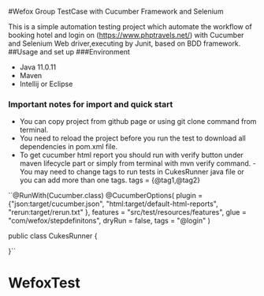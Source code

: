 #Wefox Group TestCase with Cucumber Framework and Selenium

This is a simple automation testing project which automate the workflow of booking hotel and login on 
(https://www.phptravels.net/) with
Cucumber and Selenium Web driver,executing by Junit, based on BDD framework.
##Usage and set up
###Environment
- Java 11.0.11
- Maven
- Intellij or Eclipse

### Important notes for import and quick start
- You can copy project from github page or using git clone command from terminal.
- You  need to reload the project  before you run the test to download all dependencies
in pom.xml file.
- To get cucumber html report you should run with verify button under maven lifecycle part or simply
from terminal with mvn verify command. 
-You may  need to change tags to run tests in CukesRunner java file or you can add more than one tags.
 tags = {@tag1,@tag2}
  
``@RunWith(Cucumber.class)
@CucumberOptions(
plugin = {"json:target/cucumber.json",
"html:target/default-html-reports",
"rerun:target/rerun.txt"
},
features = "src/test/resources/features",
glue = "com/wefox/stepdefinitons",
dryRun = false,
tags = "@login"
)

public class CukesRunner {

}``


# WefoxTest
